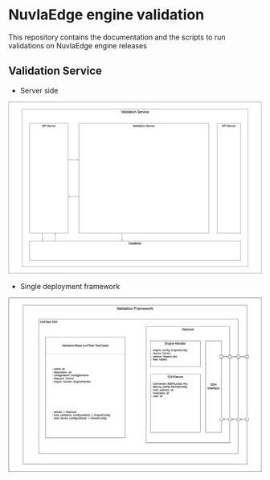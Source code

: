 # NuvlaEdge engine validation

This repository contains the documentation and the scripts to run validations on NuvlaEdge engine releases


## Validation Service
 - Server side

![alt text](docs/graffle/Validation_Server.jpg?raw=true "Validation Server")

 - Single deployment framework

![alt text](docs/graffle/Validation_Framework.jpg?raw=true "Validation Framework")